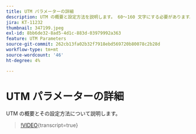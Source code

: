 ```yaml
---
title: UTM パラメーターの詳細
description: UTM の概要と設定方法を説明します。 60～160 文字にする必要があります。
jira: KT-11232
thumbnail: 347199.jpeg
exl-id: 8bb6de32-8ad5-4d1c-883d-03979992a363
feature: UTM Parameters
source-git-commit: 262cb13fa02b32f7918ebd569720b80078c2b28d
workflow-type: tm+mt
source-wordcount: '46'
ht-degree: 4%

---
```


# UTM パラメーターの詳細

UTM の概要とその設定方法について説明します。

>[!VIDEO](https://video.tv.adobe.com/v/347199/?learn=on){transcript=true}
